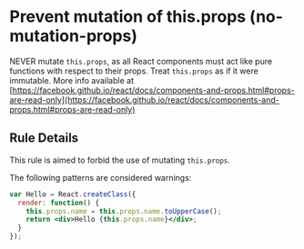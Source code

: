 # Prevent mutation of this.props (no-mutation-props)

NEVER mutate `this.props`, as all React components must act like pure functions with respect to their props. 
Treat `this.props` as if it were immutable. More info available at [https://facebook.github.io/react/docs/components-and-props.html#props-are-read-only](https://facebook.github.io/react/docs/components-and-props.html#props-are-read-only)

## Rule Details

This rule is aimed to forbid the use of mutating `this.props`.

The following patterns are considered warnings:

```jsx
var Hello = React.createClass({
  render: function() {
    this.props.name = this.props.name.toUpperCase();
    return <div>Hello {this.props.name}</div>;
  }
});
```
